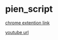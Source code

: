# pien_script


[chrome extention link](https://chrome.google.com/webstore/detail/%E3%81%B4%E3%81%88%E3%82%93%F0%9F%A5%BA%E3%82%B9%E3%82%AF%E3%83%AA%E3%83%97%E3%83%88/bnfbpjggoncmnadknhpafilagallkdog?hl=ja&authuser=0)

[youtube url](https://www.youtube.com/watch?v=0PvN-5jhSns)
